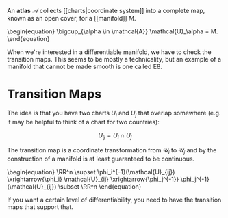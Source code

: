 An **atlas** $\mathscr{A}$ collects [[charts|coordinate system]] into a complete map, known as an open cover, for a [[manifold]] $M$. 

\begin{equation}
\bigcup_{\alpha \in \mathcal{A}} \mathcal{U}_\alpha = M.
\end{equation}

When we're interested in a differentiable manifold, we have to check the transition maps. This seems to be mostly a technicality, but an example of a manifold that cannot be made smooth is one called E8.


# Transition Maps

The idea is that you have two charts $U_i$ and $U_j$ that overlap somewhere (e.g. it may be helpful to think of a chart for two countries): 

$$
U_{ij} = U_i \cap U_j
$$

The transition map is a coordinate transformation from $\mathcal{U}_i$ to $\mathcal{U}_j$ and by the construction of a manifold is at least guaranteed to be continuous.

\begin{equation}
\RR^n \supset \phi_i^{-1}(\mathcal{U}\_{ij}) \xrightarrow{\phi\_i} \mathcal{U}\_{ij} \xrightarrow{\phi_j^{-1}} \phi_j^{-1}(\mathcal{U}_{ij}) \subset \RR^n
\end{equation}

If you want a certain level of differentiability, you need to have the transition maps that support that.